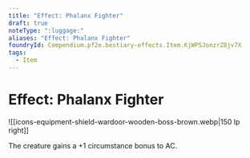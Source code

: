 ```yaml
---
title: "Effect: Phalanx Fighter"
draft: true
noteType: ":luggage:"
aliases: "Effect: Phalanx Fighter"
foundryId: Compendium.pf2e.bestiary-effects.Item.KjWPSJonzrZ8jv7X
tags:
  - Item
---
```


# Effect: Phalanx Fighter
![[icons-equipment-shield-wardoor-wooden-boss-brown.webp|150 lp right]]

The creature gains a +1 circumstance bonus to AC.
